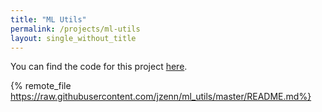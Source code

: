 ```yaml
---
title: "ML Utils"
permalink: /projects/ml-utils
layout: single_without_title
---
```


You can find the code for this project [here](https://github.com/jzenn/ml_utils).

{% remote_file https://raw.githubusercontent.com/jzenn/ml_utils/master/README.md%}